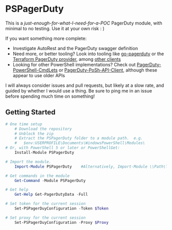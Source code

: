 # PSPagerDuty

This is a _just-enough-for-what-I-need-for-a-POC_ PagerDuty module, with minimal to no testing.  Use it at your own risk : )

If you want something more complete:

* Investigate AutoRest and the PagerDuty swagger definition
* Need more, or better tooling?  Look into tooling like [go-pagerduty](https://github.com/PagerDuty/go-pagerduty) or the [Terraform PagerDuty provider](https://www.terraform.io/docs/providers/pagerduty/index.html), among [other clients](https://v2.developer.pagerduty.com/docs/libraries)
* Looking for other PowerShell implementations?  Check out [PagerDuty-PowerShell-CmdLets](https://github.com/MattHodge/PagerDuty-PowerShell-CmdLets) or [PagerDuty-PoSh-API-Client](https://github.com/squid808/PagerDuty-PoSh-API-Client), although these appear to use older APIs

I will always consider issues and pull requests, but likely at a slow rate, and guided by whether I would use a thing.  Be sure to ping me in an issue before spending much time on something!

## Getting Started

```powershell
# One time setup
    # Download the repository
    # Unblock the zip
    # Extract the PSPagerDuty folder to a module path.  e.g.
    #   $env:USERPROFILE\Documents\WindowsPowerShell\Modules\
# Or, with PowerShell 5 or later or PowerShellGet:
    Install-Module PSPagerDuty

# Import the module.
    Import-Module PSPagerDuty    #Alternatively, Import-Module \\Path\To\PSPagerDuty

# Get commands in the module
    Get-Command -Module PSPagerDuty

# Get help
    Get-Help Get-PagerDutyData -Full

# Set token for the current session
    Set-PSPagerDuyConfiguration -Token $Token

# Set proxy for the current session
    Set-PSPagerDuyConfiguration -Proxy $Proxy
```

